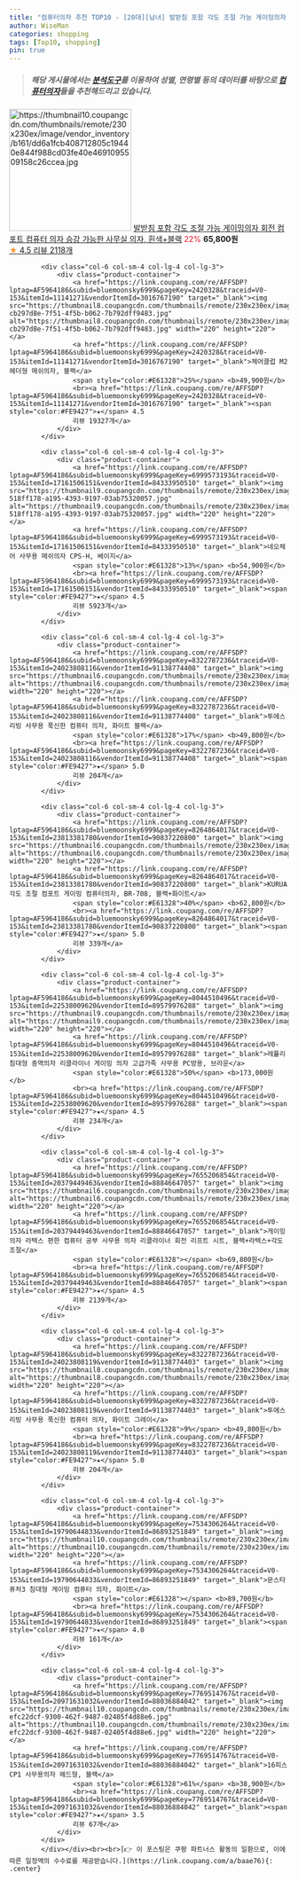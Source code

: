```yaml
---
title: "컴퓨터의자 추천 TOP10 - [20대][남녀] 발받침 포함 각도 조절 가능 게이밍의자 회전 컴포트 컴퓨터 의자 승강 가능한 사무실 의자, 흰색+블랙"
author: WiseMan
categories: shopping
tags: [Top10, shopping]
pin: true
---
```


> ##### 해당 게시물에서는 [**분석도구**](https://itemscout.io/)를 이용하여 **성별**, **연령별** 등의 데이터를 바탕으로 [**컴퓨터의자**](https://link.coupang.com/a/baae76)들을 추천해드리고 있습니다.
<div class="container"><div class="row">
            <div class="col-6 col-sm-4 col-lg-4 col-lg-3">
                <div class="product-container">
                    <a href="https://link.coupang.com/re/AFFSDP?lptag=AF5964186&subid=bluemoonsky6999&pageKey=7741896990&traceid=V0-153&itemId=20847141021&vendorItemId=88846509551" target="_blank"><img src="https://thumbnail10.coupangcdn.com/thumbnails/remote/230x230ex/image/vendor_inventory/b161/dd6a1fcb408712805c19440e844f988cd03fe40e4691095509158c26ccea.jpg" alt="https://thumbnail10.coupangcdn.com/thumbnails/remote/230x230ex/image/vendor_inventory/b161/dd6a1fcb408712805c19440e844f988cd03fe40e4691095509158c26ccea.jpg" width="220" height="220"></a>
                    <a href="https://link.coupang.com/re/AFFSDP?lptag=AF5964186&subid=bluemoonsky6999&pageKey=7741896990&traceid=V0-153&itemId=20847141021&vendorItemId=88846509551" target="_blank">발받침 포함 각도 조절 가능 게이밍의자 회전 컴포트 컴퓨터 의자 승강 가능한 사무실 의자, 흰색+블랙</a>
                    <span style="color:#E61328">22%</span> <b>65,800원</b>
                    <br><a href="https://link.coupang.com/re/AFFSDP?lptag=AF5964186&subid=bluemoonsky6999&pageKey=7741896990&traceid=V0-153&itemId=20847141021&vendorItemId=88846509551" target="_blank"><span style="color:#FE9427">★</span> 4.5
                    리뷰 2118개</a>
                </div>
            </div>
            
            <div class="col-6 col-sm-4 col-lg-4 col-lg-3">
                <div class="product-container">
                    <a href="https://link.coupang.com/re/AFFSDP?lptag=AF5964186&subid=bluemoonsky6999&pageKey=2420328&traceid=V0-153&itemId=11141271&vendorItemId=3016767190" target="_blank"><img src="https://thumbnail8.coupangcdn.com/thumbnails/remote/230x230ex/image/retail/images/3507945388666969-cb297d8e-7f51-4f5b-b062-7b792dff9483.jpg" alt="https://thumbnail8.coupangcdn.com/thumbnails/remote/230x230ex/image/retail/images/3507945388666969-cb297d8e-7f51-4f5b-b062-7b792dff9483.jpg" width="220" height="220"></a>
                    <a href="https://link.coupang.com/re/AFFSDP?lptag=AF5964186&subid=bluemoonsky6999&pageKey=2420328&traceid=V0-153&itemId=11141271&vendorItemId=3016767190" target="_blank">체어클럽 M2 헤더형 메쉬의자, 블랙</a>
                    <span style="color:#E61328">25%</span> <b>49,900원</b>
                    <br><a href="https://link.coupang.com/re/AFFSDP?lptag=AF5964186&subid=bluemoonsky6999&pageKey=2420328&traceid=V0-153&itemId=11141271&vendorItemId=3016767190" target="_blank"><span style="color:#FE9427">★</span> 4.5
                    리뷰 19327개</a>
                </div>
            </div>
            
            <div class="col-6 col-sm-4 col-lg-4 col-lg-3">
                <div class="product-container">
                    <a href="https://link.coupang.com/re/AFFSDP?lptag=AF5964186&subid=bluemoonsky6999&pageKey=6999573193&traceid=V0-153&itemId=17161506151&vendorItemId=84333950510" target="_blank"><img src="https://thumbnail9.coupangcdn.com/thumbnails/remote/230x230ex/image/retail/images/4088950430767205-518ff178-a195-4393-9197-03ab75320057.jpg" alt="https://thumbnail9.coupangcdn.com/thumbnails/remote/230x230ex/image/retail/images/4088950430767205-518ff178-a195-4393-9197-03ab75320057.jpg" width="220" height="220"></a>
                    <a href="https://link.coupang.com/re/AFFSDP?lptag=AF5964186&subid=bluemoonsky6999&pageKey=6999573193&traceid=V0-153&itemId=17161506151&vendorItemId=84333950510" target="_blank">네오체어 사무용 메쉬의자 CPS-H, 베이지</a>
                    <span style="color:#E61328">13%</span> <b>54,900원</b>
                    <br><a href="https://link.coupang.com/re/AFFSDP?lptag=AF5964186&subid=bluemoonsky6999&pageKey=6999573193&traceid=V0-153&itemId=17161506151&vendorItemId=84333950510" target="_blank"><span style="color:#FE9427">★</span> 4.5
                    리뷰 5923개</a>
                </div>
            </div>
            
            <div class="col-6 col-sm-4 col-lg-4 col-lg-3">
                <div class="product-container">
                    <a href="https://link.coupang.com/re/AFFSDP?lptag=AF5964186&subid=bluemoonsky6999&pageKey=8322787236&traceid=V0-153&itemId=24023808116&vendorItemId=91138774408" target="_blank"><img src="https://thumbnail6.coupangcdn.com/thumbnails/remote/230x230ex/image/vendor_inventory/6532/3681d22ee02bee82c9c1852fb804a9d9b59b9fa8bab73489d94535415dab.jpg" alt="https://thumbnail6.coupangcdn.com/thumbnails/remote/230x230ex/image/vendor_inventory/6532/3681d22ee02bee82c9c1852fb804a9d9b59b9fa8bab73489d94535415dab.jpg" width="220" height="220"></a>
                    <a href="https://link.coupang.com/re/AFFSDP?lptag=AF5964186&subid=bluemoonsky6999&pageKey=8322787236&traceid=V0-153&itemId=24023808116&vendorItemId=91138774408" target="_blank">투에스리빙 사무용 푹신한 컴퓨터 의자, 화이트 블랙</a>
                    <span style="color:#E61328">17%</span> <b>49,800원</b>
                    <br><a href="https://link.coupang.com/re/AFFSDP?lptag=AF5964186&subid=bluemoonsky6999&pageKey=8322787236&traceid=V0-153&itemId=24023808116&vendorItemId=91138774408" target="_blank"><span style="color:#FE9427">★</span> 5.0
                    리뷰 204개</a>
                </div>
            </div>
            
            <div class="col-6 col-sm-4 col-lg-4 col-lg-3">
                <div class="product-container">
                    <a href="https://link.coupang.com/re/AFFSDP?lptag=AF5964186&subid=bluemoonsky6999&pageKey=8264864017&traceid=V0-153&itemId=23813381780&vendorItemId=90837220800" target="_blank"><img src="https://thumbnail6.coupangcdn.com/thumbnails/remote/230x230ex/image/vendor_inventory/4393/04465a2f6694f275194b6c619cbd45877c42fdbe053f22da8e1de2768499.jpg" alt="https://thumbnail6.coupangcdn.com/thumbnails/remote/230x230ex/image/vendor_inventory/4393/04465a2f6694f275194b6c619cbd45877c42fdbe053f22da8e1de2768499.jpg" width="220" height="220"></a>
                    <a href="https://link.coupang.com/re/AFFSDP?lptag=AF5964186&subid=bluemoonsky6999&pageKey=8264864017&traceid=V0-153&itemId=23813381780&vendorItemId=90837220800" target="_blank">KURUA 각도 조절 컴포트 게이밍 컴퓨터의자, BR-708, 블랙+화이트</a>
                    <span style="color:#E61328">40%</span> <b>62,800원</b>
                    <br><a href="https://link.coupang.com/re/AFFSDP?lptag=AF5964186&subid=bluemoonsky6999&pageKey=8264864017&traceid=V0-153&itemId=23813381780&vendorItemId=90837220800" target="_blank"><span style="color:#FE9427">★</span> 5.0
                    리뷰 339개</a>
                </div>
            </div>
            
            <div class="col-6 col-sm-4 col-lg-4 col-lg-3">
                <div class="product-container">
                    <a href="https://link.coupang.com/re/AFFSDP?lptag=AF5964186&subid=bluemoonsky6999&pageKey=8044510496&traceid=V0-153&itemId=22538009620&vendorItemId=89579976288" target="_blank"><img src="https://thumbnail9.coupangcdn.com/thumbnails/remote/230x230ex/image/vendor_inventory/9a68/66e7bc66b45c41e359169a1ec8c62399b8071aa08f27e1c5e07dbd8aefef.jpg" alt="https://thumbnail9.coupangcdn.com/thumbnails/remote/230x230ex/image/vendor_inventory/9a68/66e7bc66b45c41e359169a1ec8c62399b8071aa08f27e1c5e07dbd8aefef.jpg" width="220" height="220"></a>
                    <a href="https://link.coupang.com/re/AFFSDP?lptag=AF5964186&subid=bluemoonsky6999&pageKey=8044510496&traceid=V0-153&itemId=22538009620&vendorItemId=89579976288" target="_blank">레퓰리 침대형 중역의자 리클라이너 게이밍 의자 고급가죽 사무용 PC방용, 브라운</a>
                    <span style="color:#E61328">50%</span> <b>173,000원</b>
                    <br><a href="https://link.coupang.com/re/AFFSDP?lptag=AF5964186&subid=bluemoonsky6999&pageKey=8044510496&traceid=V0-153&itemId=22538009620&vendorItemId=89579976288" target="_blank"><span style="color:#FE9427">★</span> 4.5
                    리뷰 234개</a>
                </div>
            </div>
            
            <div class="col-6 col-sm-4 col-lg-4 col-lg-3">
                <div class="product-container">
                    <a href="https://link.coupang.com/re/AFFSDP?lptag=AF5964186&subid=bluemoonsky6999&pageKey=7655206854&traceid=V0-153&itemId=20379449463&vendorItemId=88846647057" target="_blank"><img src="https://thumbnail6.coupangcdn.com/thumbnails/remote/230x230ex/image/vendor_inventory/4018/2bd62269232f8ac61921555cf29fa9be2cd304f01faae77e690fc2e2dba7.png" alt="https://thumbnail6.coupangcdn.com/thumbnails/remote/230x230ex/image/vendor_inventory/4018/2bd62269232f8ac61921555cf29fa9be2cd304f01faae77e690fc2e2dba7.png" width="220" height="220"></a>
                    <a href="https://link.coupang.com/re/AFFSDP?lptag=AF5964186&subid=bluemoonsky6999&pageKey=7655206854&traceid=V0-153&itemId=20379449463&vendorItemId=88846647057" target="_blank">게이밍의자 라텍스 편한 컴퓨터 공부 사무용 의자 리클라이너 회전 리프트 시트, 블랙+라텍스+각도조절</a>
                    <span style="color:#E61328"></span> <b>69,800원</b>
                    <br><a href="https://link.coupang.com/re/AFFSDP?lptag=AF5964186&subid=bluemoonsky6999&pageKey=7655206854&traceid=V0-153&itemId=20379449463&vendorItemId=88846647057" target="_blank"><span style="color:#FE9427">★</span> 4.5
                    리뷰 2139개</a>
                </div>
            </div>
            
            <div class="col-6 col-sm-4 col-lg-4 col-lg-3">
                <div class="product-container">
                    <a href="https://link.coupang.com/re/AFFSDP?lptag=AF5964186&subid=bluemoonsky6999&pageKey=8322787236&traceid=V0-153&itemId=24023808119&vendorItemId=91138774403" target="_blank"><img src="https://thumbnail8.coupangcdn.com/thumbnails/remote/230x230ex/image/vendor_inventory/6047/8a1bc837c03dc3a99ca0476e044965e04b9e3874414d9af11d84120d2d23.jpg" alt="https://thumbnail8.coupangcdn.com/thumbnails/remote/230x230ex/image/vendor_inventory/6047/8a1bc837c03dc3a99ca0476e044965e04b9e3874414d9af11d84120d2d23.jpg" width="220" height="220"></a>
                    <a href="https://link.coupang.com/re/AFFSDP?lptag=AF5964186&subid=bluemoonsky6999&pageKey=8322787236&traceid=V0-153&itemId=24023808119&vendorItemId=91138774403" target="_blank">투에스리빙 사무용 푹신한 컴퓨터 의자, 화이트 그레이</a>
                    <span style="color:#E61328">9%</span> <b>49,800원</b>
                    <br><a href="https://link.coupang.com/re/AFFSDP?lptag=AF5964186&subid=bluemoonsky6999&pageKey=8322787236&traceid=V0-153&itemId=24023808119&vendorItemId=91138774403" target="_blank"><span style="color:#FE9427">★</span> 5.0
                    리뷰 204개</a>
                </div>
            </div>
            
            <div class="col-6 col-sm-4 col-lg-4 col-lg-3">
                <div class="product-container">
                    <a href="https://link.coupang.com/re/AFFSDP?lptag=AF5964186&subid=bluemoonsky6999&pageKey=7534306264&traceid=V0-153&itemId=19790644833&vendorItemId=86893251849" target="_blank"><img src="https://thumbnail10.coupangcdn.com/thumbnails/remote/230x230ex/image/vendor_inventory/1b1a/c8d24d18b6375a42426f0a986c75b14a48d4916bc46431c8a7fde1927979.jpg" alt="https://thumbnail10.coupangcdn.com/thumbnails/remote/230x230ex/image/vendor_inventory/1b1a/c8d24d18b6375a42426f0a986c75b14a48d4916bc46431c8a7fde1927979.jpg" width="220" height="220"></a>
                    <a href="https://link.coupang.com/re/AFFSDP?lptag=AF5964186&subid=bluemoonsky6999&pageKey=7534306264&traceid=V0-153&itemId=19790644833&vendorItemId=86893251849" target="_blank">문스타 퓨처3 침대형 게이밍 컴퓨터 의자, 화이트</a>
                    <span style="color:#E61328"></span> <b>89,700원</b>
                    <br><a href="https://link.coupang.com/re/AFFSDP?lptag=AF5964186&subid=bluemoonsky6999&pageKey=7534306264&traceid=V0-153&itemId=19790644833&vendorItemId=86893251849" target="_blank"><span style="color:#FE9427">★</span> 4.0
                    리뷰 161개</a>
                </div>
            </div>
            
            <div class="col-6 col-sm-4 col-lg-4 col-lg-3">
                <div class="product-container">
                    <a href="https://link.coupang.com/re/AFFSDP?lptag=AF5964186&subid=bluemoonsky6999&pageKey=7769514767&traceid=V0-153&itemId=20971631032&vendorItemId=88036884042" target="_blank"><img src="https://thumbnail10.coupangcdn.com/thumbnails/remote/230x230ex/image/retail/images/2687185945379563-efc22dcf-9300-462f-9487-02405f4d88e6.jpg" alt="https://thumbnail10.coupangcdn.com/thumbnails/remote/230x230ex/image/retail/images/2687185945379563-efc22dcf-9300-462f-9487-02405f4d88e6.jpg" width="220" height="220"></a>
                    <a href="https://link.coupang.com/re/AFFSDP?lptag=AF5964186&subid=bluemoonsky6999&pageKey=7769514767&traceid=V0-153&itemId=20971631032&vendorItemId=88036884042" target="_blank">16피스 CP1 사무용의자 헤드형, 블랙</a>
                    <span style="color:#E61328">61%</span> <b>38,900원</b>
                    <br><a href="https://link.coupang.com/re/AFFSDP?lptag=AF5964186&subid=bluemoonsky6999&pageKey=7769514767&traceid=V0-153&itemId=20971631032&vendorItemId=88036884042" target="_blank"><span style="color:#FE9427">★</span> 3.5
                    리뷰 67개</a>
                </div>
            </div>
            </div></div><br><br>[👉 이 포스팅은 쿠팡 파트너스 활동의 일환으로, 이에 따른 일정액의 수수료를 제공받습니다.](https://link.coupang.com/a/baae76){: .center}